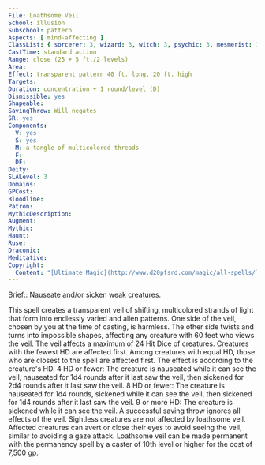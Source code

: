 ```yaml
---
File: Loathsome Veil
School: illusion
Subschool: pattern
Aspects: [ mind-affecting ]
ClassList: { sorcerer: 3, wizard: 3, witch: 3, psychic: 3, mesmerist: 3 }
CastTime: standard action
Range: close (25 + 5 ft./2 levels)
Area: 
Effect: transparent pattern 40 ft. long, 20 ft. high
Targets: 
Duration: concentration + 1 round/level (D)
Dismissible: yes
Shapeable: 
SavingThrow: Will negates
SR: yes
Components:
  V: yes
  S: yes
  M: a tangle of multicolored threads
  F: 
  DF: 
Deity: 
SLALevel: 3
Domains: 
GPCost: 
Bloodline: 
Patron: 
MythicDescription: 
Augment: 
Mythic: 
Haunt: 
Ruse: 
Draconic: 
Meditative: 
Copyright:
  Content: "[Ultimate Magic](http://www.d20pfsrd.com/magic/all-spells/l/loathsome-veil)"
---
```

Brief:: Nauseate and/or sicken weak creatures.

This spell creates a transparent veil of shifting, multicolored strands of light that form into endlessly varied and alien patterns. One side of the veil, chosen by you at the time of casting, is harmless. The other side twists and turns into impossible shapes, affecting any creature with 60 feet who views the veil. The veil affects a maximum of 24 Hit Dice of creatures. Creatures with the fewest HD are affected first.  Among creatures with equal HD, those who are closest to the spell are affected first. The effect is according to the creature's HD.  4 HD or fewer: The creature is nauseated while it can see the veil, nauseated for 1d4 rounds after it last saw the veil, then sickened for 2d4 rounds after it last saw the veil.  8 HD or fewer: The creature is nauseated for 1d4 rounds, sickened while it can see the veil, then sickened for 1d4 rounds after it last saw the veil.  9 or more HD: The creature is sickened while it can see the veil.  A successful saving throw ignores all effects of the veil.  Sightless creatures are not affected by loathsome veil.  Affected creatures can avert or close their eyes to avoid seeing the veil, similar to avoiding a gaze attack.  Loathsome veil can be made permanent with the permanency spell by a caster of 10th level or higher for the cost of 7,500 gp.

